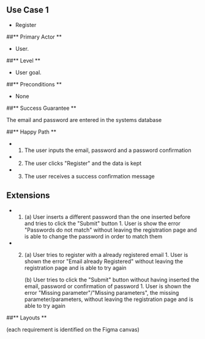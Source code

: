 ## Use Case 1

* Register

##** Primary Actor **

* User.

##** Level **

* User goal.

##** Preconditions ** 

* None 

##** Success Guarantee **

The email and password are entered in the systems database

##** Happy Path **
- 1. The user inputs the email, password and a password confirmation
- 2. The user clicks "Register" and the data is kept
- 3. The user receives a success confirmation message

## Extensions

* 1.    (a) User inserts a different password than the one inserted before and tries to click the "Submit" button
            1. User is show the error "Passwords do not match" without leaving the registration page and is able to change the password in order to match them

* 2.    (a) User tries to register with a already registered email 
            1. User is shown the error "Email already Registered" without leaving the registration page and is able to try again
        
        (b) User tries to click the "Submit" button without having inserted the email, password or confirmation of password
            1. User is shown the error "Missing parameter"/"Missing parameters", the missing parameter/parameters, without leaving the registration page and is able to try again


##** Layouts **

(each requirement is identified on the Figma canvas)
